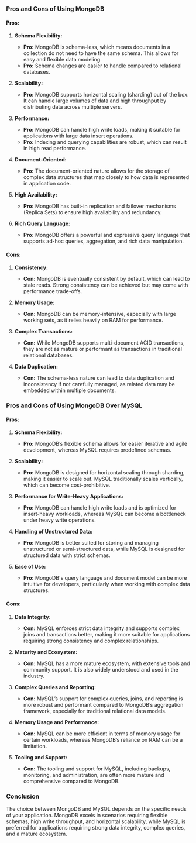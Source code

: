 ### Pros and Cons of Using MongoDB

#### Pros:
1. **Schema Flexibility:**
    - **Pro:** MongoDB is schema-less, which means documents in a collection do not need to have the same schema. This allows for easy and flexible data modeling.
    - **Pro:** Schema changes are easier to handle compared to relational databases.

2. **Scalability:**
    - **Pro:** MongoDB supports horizontal scaling (sharding) out of the box. It can handle large volumes of data and high throughput by distributing data across multiple servers.

3. **Performance:**
    - **Pro:** MongoDB can handle high write loads, making it suitable for applications with large data insert operations.
    - **Pro:** Indexing and querying capabilities are robust, which can result in high read performance.

4. **Document-Oriented:**
    - **Pro:** The document-oriented nature allows for the storage of complex data structures that map closely to how data is represented in application code.

5. **High Availability:**
    - **Pro:** MongoDB has built-in replication and failover mechanisms (Replica Sets) to ensure high availability and redundancy.

6. **Rich Query Language:**
    - **Pro:** MongoDB offers a powerful and expressive query language that supports ad-hoc queries, aggregation, and rich data manipulation.

#### Cons:
1. **Consistency:**
    - **Con:** MongoDB is eventually consistent by default, which can lead to stale reads. Strong consistency can be achieved but may come with performance trade-offs.

2. **Memory Usage:**
    - **Con:** MongoDB can be memory-intensive, especially with large working sets, as it relies heavily on RAM for performance.

3. **Complex Transactions:**
    - **Con:** While MongoDB supports multi-document ACID transactions, they are not as mature or performant as transactions in traditional relational databases.

4. **Data Duplication:**
    - **Con:** The schema-less nature can lead to data duplication and inconsistency if not carefully managed, as related data may be embedded within multiple documents.

### Pros and Cons of Using MongoDB Over MySQL

#### Pros:
1. **Schema Flexibility:**
    - **Pro:** MongoDB’s flexible schema allows for easier iterative and agile development, whereas MySQL requires predefined schemas.

2. **Scalability:**
    - **Pro:** MongoDB is designed for horizontal scaling through sharding, making it easier to scale out. MySQL traditionally scales vertically, which can become cost-prohibitive.

3. **Performance for Write-Heavy Applications:**
    - **Pro:** MongoDB can handle high write loads and is optimized for insert-heavy workloads, whereas MySQL can become a bottleneck under heavy write operations.

4. **Handling of Unstructured Data:**
    - **Pro:** MongoDB is better suited for storing and managing unstructured or semi-structured data, while MySQL is designed for structured data with strict schemas.

5. **Ease of Use:**
    - **Pro:** MongoDB's query language and document model can be more intuitive for developers, particularly when working with complex data structures.

#### Cons:
1. **Data Integrity:**
    - **Con:** MySQL enforces strict data integrity and supports complex joins and transactions better, making it more suitable for applications requiring strong consistency and complex relationships.

2. **Maturity and Ecosystem:**
    - **Con:** MySQL has a more mature ecosystem, with extensive tools and community support. It is also widely understood and used in the industry.

3. **Complex Queries and Reporting:**
    - **Con:** MySQL’s support for complex queries, joins, and reporting is more robust and performant compared to MongoDB’s aggregation framework, especially for traditional relational data models.

4. **Memory Usage and Performance:**
    - **Con:** MySQL can be more efficient in terms of memory usage for certain workloads, whereas MongoDB’s reliance on RAM can be a limitation.

5. **Tooling and Support:**
    - **Con:** The tooling and support for MySQL, including backups, monitoring, and administration, are often more mature and comprehensive compared to MongoDB.

### Conclusion
The choice between MongoDB and MySQL depends on the specific needs of your application. MongoDB excels in scenarios requiring flexible schemas, high write throughput, and horizontal scalability, while MySQL is preferred for applications requiring strong data integrity, complex queries, and a mature ecosystem.
